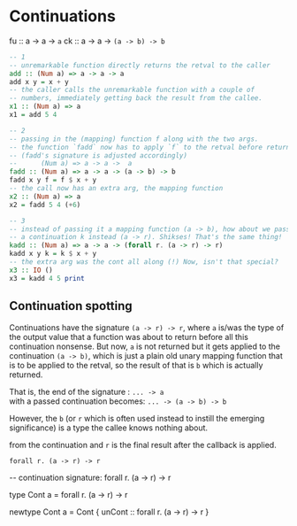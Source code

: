# Continuations

fu :: a -> a ->  `a`
ck :: a -> a -> `(a -> b) -> b`


```hs
-- 1
-- unremarkable function directly returns the retval to the caller
add :: (Num a) => a -> a -> a
add x y = x + y
-- the caller calls the unremarkable function with a couple of
-- numbers, immediately getting back the result from the callee.
x1 :: (Num a) => a
x1 = add 5 4

-- 2
-- passing in the (mapping) function f along with the two args.
-- the function `fadd` now has to apply `f` to the retval before returning it.
-- (fadd's signature is adjusted accordingly)
--      (Num a) => a -> a ->  a
fadd :: (Num a) => a -> a -> (a -> b) -> b
fadd x y f = f $ x + y
-- the call now has an extra arg, the mapping function
x2 :: (Num a) => a
x2 = fadd 5 4 (+6)

-- 3
-- instead of passing it a mapping function (a -> b), how about we pass it
-- a continuation k instead (a -> r). Shikses! That's the same thing!
kadd :: (Num a) => a -> a -> (forall r. (a -> r) -> r)
kadd x y k = k $ x + y
-- the extra arg was the cont all along (!) Now, isn't that special?
x3 :: IO ()
x3 = kadd 4 5 print
```

## Continuation spotting

Continuations have the signature `(a -> r) -> r`, where `a` is/was the type of the output value that a function was about to return before all this continuation nonsense. But now, `a` is not returned but it gets applied to the continuation `(a -> b)`, which is just a plain old unary mapping function that is to be applied to the retval, so the result of that is `b` which is actually returned.

That is, the end of the signature : `... -> a`    
with a passed continuation becomes: `... -> (a -> b) -> b`

However, the `b` (or `r` which is often used instead to instill the emerging significance) is a type the callee knows nothing about. 



from the continuation and `r` is the final result after the callback is applied.

`forall r. (a -> r) -> r`

-- continuation signature: forall r. (a -> r) -> r

type Cont a = forall r. (a -> r) -> r

newtype Cont a = Cont { unCont :: forall r. (a -> r) -> r }
